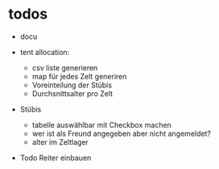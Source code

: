 # todos

- docu
- tent allocation:
  - csv liste generieren
  - map für jedes Zelt generiren
  - Voreinteilung der Stübis
  - Durchsnittsalter pro Zelt

- Stübis
  - tabelle auswählbar mit Checkbox machen
  - wer ist als Freund angegeben aber nicht angemeldet?
  - alter im Zeltlager

- Todo Reiter einbauen

